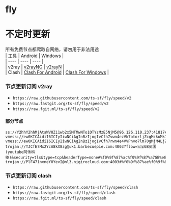 # fly
# 不定时更新
所有免费节点都爬取自网络，请勿用于非法用途  
|  工具  | Android  | Windows  |  
|  ----  | ----   | ----  |  
| v2ray  | [v2rayNG](https://github.com/2dust/v2rayNG/releases) | [v2rayN](https://github.com/2dust/v2rayN/releases) |  
| Clash  | [Clash For Android](https://github.com/Kr328/ClashForAndroid/releases) | [Clash For Windows](https://github.com/Fndroid/clash_for_windows_pkg/releases) | 
  
### 节点更新订阅  v2ray
- `https://raw.githubusercontent.com/ts-sf/fly/speed/v2`  
- `https://raw.fastgit.org/ts-sf/fly/speed/v2`  
- `https://raw.fgit.ml/ts-sf/fly/speed/v2`  
#### 部分节点  
``` 
ss://Y2hhY2hhMjAtaWV0Zi1wb2x5MTMwNTo1OTYzMzE5NjM5@96.126.110.237:41817#%f0%9f%87%ba%f0%9f%87%b8US%e7%be%8e%e5%9b%bd%20123.2MB
vmess://ew0KICAidiI6ICIyIiwNCiAgInBzIjogIvCfh7vwn4ezVk7otorljZcgMzkuMk1CIiwNCiAgImFkZCI6ICJiZXRhLmR1cm92LmlyIiwNCiAgInBvcnQiOiAiODg4MCIsDQogICJpZCI6ICJjNzY1NDk4MC03MmZlLTQ5MmQtOGI2Zi1hNGNiNTVjOTRjMmUiLA0KICAiYWlkIjogIjAiLA0KICAic2N5IjogImF1dG8iLA0KICAibmV0IjogIndzIiwNCiAgInR5cGUiOiAibm9uZSIsDQogICJob3N0IjogInZucHQuaWlpby53aWtpIiwNCiAgInBhdGgiOiAiL2FyaWVzP2VkPTIwNDgiLA0KICAidGxzIjogIiIsDQogICJzbmkiOiAiIg0KfQ==
vmess://ew0KICAidiI6ICIyIiwNCiAgInBzIjogIvCfh7rwn4e4VVPnvo7lm70gMjM4LjZLQiIsDQogICJhZGQiOiAiZGwudjAwMXNzc3YucHciLA0KICAicG9ydCI6ICI4MCIsDQogICJpZCI6ICJhNGJiN2Y5My1jZWU2LTQzZDctYjJkZC1mYTljNzBiODgyMzMiLA0KICAiYWlkIjogIjAiLA0KICAic2N5IjogImF1dG8iLA0KICAibmV0IjogIndzIiwNCiAgInR5cGUiOiAibm9uZSIsDQogICJob3N0IjogImRsLnYwMDFzc3N2LnB3IiwNCiAgInBhdGgiOiAiLyIsDQogICJ0bHMiOiAiIiwNCiAgInNuaSI6ICIiDQp9
trojan://TJCfE7Mx2YcA8kX8zg@uk1.barbecuepie.com:4003?flow=🇬🇧GB英国(youtube阿伟科技)&security=tls&type=tcp&headerType=none#%f0%9f%87%ac%f0%9f%87%a7GB%e8%8b%b1%e5%9b%bd%2018.7MB
trojan://PlF471nxneY0YevI@nl3.nigirocloud.com:4003#%f0%9f%87%ae%f0%9f%87%b1IL%e4%bb%a5%e8%89%b2%e5%88%97%2077.5MB
```
### 节点更新订阅  clash
- `https://raw.githubusercontent.com/ts-sf/fly/speed/clash`  
- `https://raw.fastgit.org/ts-sf/fly/speed/clash`  
- `https://raw.fgit.ml/ts-sf/fly/speed/clash`  
